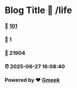 # Blog Title :link: /life 
### :page_facing_up: [101](/life/tag.html) 
### :speech_balloon: 1 
### :hibiscus: 21904 
### :alarm_clock: 2025-06-27 16:08:40 
### Powered by :heart: [Gmeek](https://github.com/Meekdai/Gmeek)
